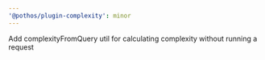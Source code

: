 ```yaml
---
'@pothos/plugin-complexity': minor
---
```


Add complexityFromQuery util for calculating complexity without running a request
